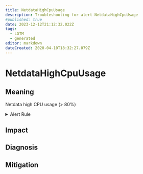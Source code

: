 ```yaml
---
title: NetdataHighCpuUsage
description: Troubleshooting for alert NetdataHighCpuUsage
#published: true
date: 2023-12-12T21:12:32.022Z
tags: 
  - LGTM
  - generated
editor: markdown
dateCreated: 2020-04-10T18:32:27.079Z
---
```


# NetdataHighCpuUsage

## Meaning
[//]: # "Short paragraph that explains what the alert means"
Netdata high CPU usage (> 80%)

<details>
  <summary>Alert Rule</summary>

{{% rule "netdata/netdata-internal.yml" "NetdataHighCpuUsage" %}}

<!-- Rule when generated

```yaml
alert: NetdataHighCpuUsage
expr: rate(netdata_cpu_cpu_percentage_average{dimension="idle"}[1m]) > 80
for: 5m
labels:
    severity: warning
annotations:
    summary: Netdata high cpu usage (instance {{ $labels.instance }})
    description: |-
        Netdata high CPU usage (> 80%)
          VALUE = {{ $value }}
          LABELS = {{ $labels }}
    runbook: https://github.com/srerun/prometheus-alerts/blob/main/content/runbooks/netdata-internal/NetdataHighCpuUsage.md

```

-->

</details>


## Impact
[//]: # "What could / will happen if the alert is not addressed"



## Diagnosis
[//]: # "Steps to take to identify the cause of the problem"



## Mitigation
[//]: # "The steps necessary to resolve the alert"
